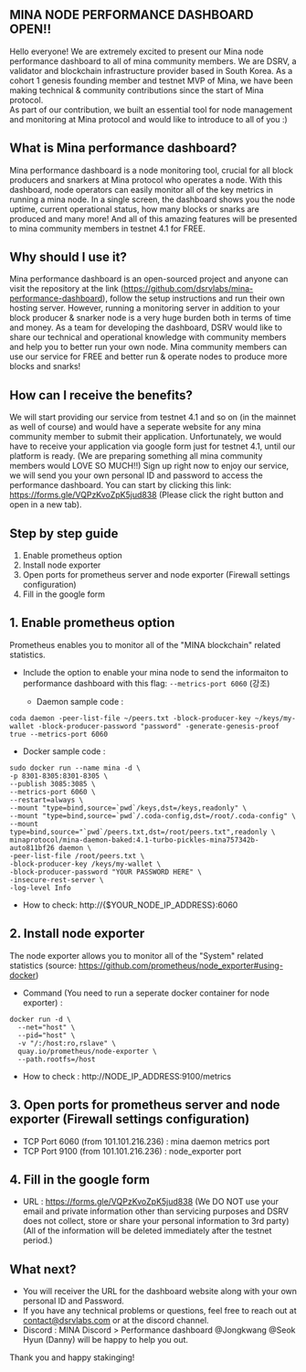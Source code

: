 ## MINA NODE PERFORMANCE DASHBOARD OPEN!!

Hello everyone! We are extremely excited to present our Mina node performance dashboard to all of mina community members.
We are DSRV, a validator and blockchain infrastructure provider based in South Korea. As a cohort 1 genesis founding member and testnet MVP of Mina, we have been making technical & community contributions since the start of Mina protocol.  
As part of our contribution, we built an essential tool for node management and monitoring at Mina protocol and would like to introduce to all of you :)

## What is Mina performance dashboard?
Mina performance dashboard is a node monitoring tool, crucial for all block producers and snarkers at Mina protocol who operates a node. 
With this dashboard, node operators can easily monitor all of the key metrics in running a mina node.
In a single screen, the dashboard shows you the node uptime, current operational status, how many blocks or snarks are produced and many more!
And all of this amazing features will be presented to mina community members in testnet 4.1 for FREE.

## Why should I use it?
Mina performance dashboard is an open-sourced project and anyone can visit the repository at the link (https://github.com/dsrvlabs/mina-performance-dashboard), follow the setup instructions and run their own hosting server.
However, running a monitoring server in addition to your block producer & snarker node is a very huge burden both in terms of time and money.
As a team for developing the dashboard, DSRV would like to share our technical and operational knowledge with community members and help you to better run your own node.
Mina community members can use our service for FREE and better run & operate nodes to produce more blocks and snarks! 

## How can I receive the benefits?
We will start providing our service from testnet 4.1 and so on (in the mainnet as well of course) and would have a seperate website for any mina community member to submit their application.
Unfortunately, we would have to receive your application via google form just for testnet 4.1, until our platform is ready. (We are preparing something all mina community members would LOVE SO MUCH!!)
Sign up right now to enjoy our service, we will send you your own personal ID and password to access the performance dashboard.
You can start by clicking this link: https://forms.gle/VQPzKvoZpK5jud838 (Please click the right button and open in a new tab).

## Step by step guide
1. Enable prometheus option
2. Install node exporter
3. Open ports for prometheus server and node exporter (Firewall settings configuration)
4. Fill in the google form

## 1. Enable prometheus option
Prometheus enables you to monitor all of the "MINA blockchain" related statistics.
- Include the option to enable your mina node to send the informaiton to performance dashboard with this flag: `--metrics-port 6060` (강조)

  - Daemon sample code :
```
coda daemon -peer-list-file ~/peers.txt -block-producer-key ~/keys/my-wallet -block-producer-password "password" -generate-genesis-proof true --metrics-port 6060
```

  - Docker sample code :
```
sudo docker run --name mina -d \
-p 8301-8305:8301-8305 \
--publish 3085:3085 \
--metrics-port 6060 \
--restart=always \
--mount "type=bind,source=`pwd`/keys,dst=/keys,readonly" \
--mount "type=bind,source=`pwd`/.coda-config,dst=/root/.coda-config" \
--mount type=bind,source="`pwd`/peers.txt,dst=/root/peers.txt",readonly \
minaprotocol/mina-daemon-baked:4.1-turbo-pickles-mina757342b-auto811bf26 daemon \
-peer-list-file /root/peers.txt \
-block-producer-key /keys/my-wallet \
-block-producer-password "YOUR PASSWORD HERE" \
-insecure-rest-server \
-log-level Info
```
- How to check: http://{$YOUR_NODE_IP_ADDRESS}:6060

## 2. Install node exporter
The node exporter allows you to monitor all of the "System" related statistics (source: https://github.com/prometheus/node_exporter#using-docker)
- Command (You need to run a seperate docker container for node exporter) :
```
docker run -d \
  --net="host" \
  --pid="host" \
  -v "/:/host:ro,rslave" \
  quay.io/prometheus/node-exporter \
  --path.rootfs=/host
 ```
- How to check : http://NODE_IP_ADDRESS:9100/metrics

## 3. Open ports for prometheus server and node exporter (Firewall settings configuration)
- TCP Port 6060 (from 101.101.216.236) : mina daemon metrics port
- TCP Port 9100 (from 101.101.216.236) : node_exporter port

## 4. Fill in the google form
- URL : https://forms.gle/VQPzKvoZpK5jud838
(We DO NOT use your email and private information other than servicing purposes and DSRV does not collect, store or share your personal information to 3rd party)
(All of the information will be deleted immediately after the testnet period.)

## What next?
- You will receiver the URL for the dashboard website along with your own personal ID and Password.
- If you have any technical problems or questions, feel free to reach out  at contact@dsrvlabs.com or at the discord channel.
- Discord : MINA Discord > Performance dashboard
@Jongkwang @Seok Hyun (Danny) will be happy to help you out.

Thank you and happy stakinging! 
